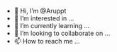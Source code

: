 - 👋 Hi, I’m @Aruppt
- 👀 I’m interested in ...
- 🌱 I’m currently learning ...
- 💞️ I’m looking to collaborate on ...
- 📫 How to reach me ...

<!---
Aruppt/Aruppt is a ✨ special ✨ repository because its `README.md` (this file) appears on your GitHub profile.
You can click the Preview link to take a look at your changes.
--->
